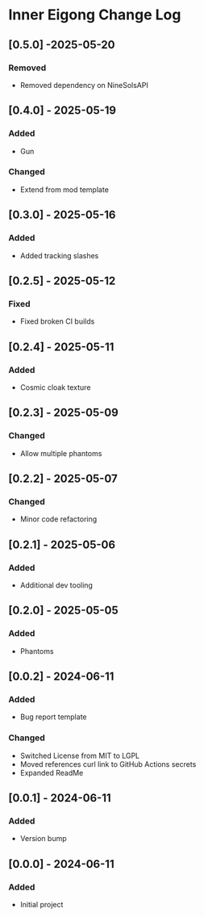# Inner Eigong Change Log

## [0.5.0] -2025-05-20

### Removed

- Removed dependency on NineSolsAPI

## [0.4.0] - 2025-05-19

### Added

- Gun

### Changed

- Extend from mod template

## [0.3.0] - 2025-05-16

### Added

- Added tracking slashes

## [0.2.5] - 2025-05-12

### Fixed

- Fixed broken CI builds

## [0.2.4] - 2025-05-11

### Added

- Cosmic cloak texture

## [0.2.3] - 2025-05-09

### Changed

- Allow multiple phantoms

## [0.2.2] - 2025-05-07

### Changed

- Minor code refactoring

## [0.2.1] - 2025-05-06

### Added

- Additional dev tooling

## [0.2.0] - 2025-05-05

### Added

- Phantoms

## [0.0.2] - 2024-06-11

### Added

- Bug report template

### Changed

- Switched License from MIT to LGPL
- Moved references curl link to GitHub Actions secrets
- Expanded ReadMe

## [0.0.1] - 2024-06-11

### Added

- Version bump

## [0.0.0] - 2024-06-11

### Added

- Initial project
